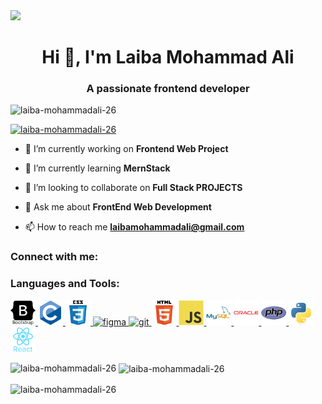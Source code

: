 <img width="50%"  src="https://thumbs.dreamstime.com/b/female-web-developer-writing-code-laptop-co-working-space-as-remote-work-programmer-typing-source-codes-using-mobile-176867269.jpg">
<h1 align="center">Hi 👋, I'm Laiba Mohammad Ali</h1>
<h3 align="center">A passionate frontend developer</h3>

<p align="left"> <img src="https://komarev.com/ghpvc/?username=laiba-mohammadali-26&label=Profile%20views&color=0e75b6&style=flat" alt="laiba-mohammadali-26" /> </p>

<p align="left"> <a href="https://github.com/ryo-ma/github-profile-trophy"><img src="https://github-profile-trophy.vercel.app/?username=laiba-mohammadali-26" alt="laiba-mohammadali-26" /></a> </p>

- 🔭 I’m currently working on **Frontend Web Project**

- 🌱 I’m currently learning **MernStack**

- 👯 I’m looking to collaborate on **Full Stack PROJECTS**

- 💬 Ask me about **FrontEnd Web Development**

- 📫 How to reach me **laibamohammadali@gmail.com**

<h3 align="left">Connect with me:</h3>
<p align="left">
</p>

<h3 align="left">Languages and Tools:</h3>
<p align="left"> <a href="https://getbootstrap.com" target="_blank" rel="noreferrer"> <img src="https://raw.githubusercontent.com/devicons/devicon/master/icons/bootstrap/bootstrap-plain-wordmark.svg" alt="bootstrap" width="40" height="40"/> </a> <a href="https://www.cprogramming.com/" target="_blank" rel="noreferrer"> <img src="https://raw.githubusercontent.com/devicons/devicon/master/icons/c/c-original.svg" alt="c" width="40" height="40"/> </a> <a href="https://www.w3schools.com/css/" target="_blank" rel="noreferrer"> <img src="https://raw.githubusercontent.com/devicons/devicon/master/icons/css3/css3-original-wordmark.svg" alt="css3" width="40" height="40"/> </a> <a href="https://www.figma.com/" target="_blank" rel="noreferrer"> <img src="https://www.vectorlogo.zone/logos/figma/figma-icon.svg" alt="figma" width="40" height="40"/> </a> <a href="https://git-scm.com/" target="_blank" rel="noreferrer"> <img src="https://www.vectorlogo.zone/logos/git-scm/git-scm-icon.svg" alt="git" width="40" height="40"/> </a> <a href="https://www.w3.org/html/" target="_blank" rel="noreferrer"> <img src="https://raw.githubusercontent.com/devicons/devicon/master/icons/html5/html5-original-wordmark.svg" alt="html5" width="40" height="40"/> </a> <a href="https://developer.mozilla.org/en-US/docs/Web/JavaScript" target="_blank" rel="noreferrer"> <img src="https://raw.githubusercontent.com/devicons/devicon/master/icons/javascript/javascript-original.svg" alt="javascript" width="40" height="40"/> </a> <a href="https://www.mysql.com/" target="_blank" rel="noreferrer"> <img src="https://raw.githubusercontent.com/devicons/devicon/master/icons/mysql/mysql-original-wordmark.svg" alt="mysql" width="40" height="40"/> </a> <a href="https://www.oracle.com/" target="_blank" rel="noreferrer"> <img src="https://raw.githubusercontent.com/devicons/devicon/master/icons/oracle/oracle-original.svg" alt="oracle" width="40" height="40"/> </a> <a href="https://www.php.net" target="_blank" rel="noreferrer"> <img src="https://raw.githubusercontent.com/devicons/devicon/master/icons/php/php-original.svg" alt="php" width="40" height="40"/> </a> <a href="https://www.python.org" target="_blank" rel="noreferrer"> <img src="https://raw.githubusercontent.com/devicons/devicon/master/icons/python/python-original.svg" alt="python" width="40" height="40"/> </a> <a href="https://reactjs.org/" target="_blank" rel="noreferrer"> <img src="https://raw.githubusercontent.com/devicons/devicon/master/icons/react/react-original-wordmark.svg" alt="react" width="40" height="40"/> </a> </p>

<p><img align="left" src="https://github-readme-stats.vercel.app/api/top-langs?username=laiba-mohammadali-26&show_icons=true&locale=en&layout=compact" alt="laiba-mohammadali-26" /></p>

<p>&nbsp;<img align="center" src="https://github-readme-stats.vercel.app/api?username=laiba-mohammadali-26&show_icons=true&locale=en" alt="laiba-mohammadali-26" /></p>

<p><img align="center" src="https://github-readme-streak-stats.herokuapp.com/?user=laiba-mohammadali-26&" alt="laiba-mohammadali-26" /></p>
